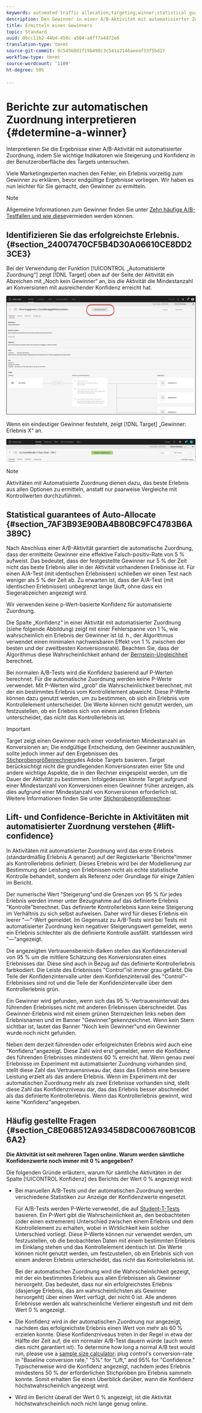 ```yaml
---
keywords: automated traffic allocation;targeting;winner;statistical guarantee;confidence;determine winner;lift;confidence;default;default experience
description: Den Gewinner in einer A/B-Aktivität mit automatisierter Zuordnung erkennen Sie an Indikatoren in der Target-Benutzeroberfläche.
title: Ermitteln eines Gewinners
topic: Standard
uuid: 0bcc11b2-44bd-450c-a504-a8ff7a4d72e6
translation-type: tm+mt
source-git-commit: 0c54560d1f19b498c3c541a2146aeeaf33f5bd17
workflow-type: tm+mt
source-wordcount: '1109'
ht-degree: 50%

---
```



# Berichte zur automatischen Zuordnung interpretieren {#determine-a-winner}

Interpretieren Sie die Ergebnisse einer A/B-Aktivität mit automatisierter Zuordnung, indem Sie wichtige Indikatoren wie Steigerung und Konfidenz in der Benutzeroberfläche des Targets untersuchen.

Viele Marketingexperten machen den Fehler, ein Erlebnis vorzeitig zum Gewinner zu erklären, bevor endgültige Ergebnisse vorliegen. Wir haben es nun leichter für Sie gemacht, den Gewinner zu ermitteln.

>[!NOTE]
>
>Allgemeine Informationen zum Gewinner finden Sie unter [Zehn häufige A/B-Testfallen und wie diese](/help/c-activities/t-test-ab/common-ab-testing-pitfalls.md)vermieden werden können.

## Identifizieren Sie das erfolgreichste Erlebnis. {#section_24007470CF5B4D30A06610CE8DD23CE3}

Bei der Verwendung der Funktion [!UICONTROL „Automatisierte Zuordnung“] zeigt [!DNL Target] oben auf der Seite der Aktivität ein Abzeichen mit „Noch kein Gewinner“ an, bis die Aktivität die Mindestanzahl an Konversionen mit ausreichender Konfidenz erreicht hat.

![Zeichen „Kein Gewinner“](/help/c-activities/automated-traffic-allocation/assets/no-winner.png)

Wenn ein eindeutiger Gewinner feststeht, zeigt [!DNL Target] „Gewinner: Erlebnis X“ an.

![](assets/winner.png)

>[!NOTE]
>
>Aktivitäten mit Automatisierte Zuordnung dienen dazu, das beste Erlebnis aus allen Optionen zu ermitteln, anstatt nur paarweise Vergleiche mit Kontrollwerten durchzuführen.

## Statistical guarantees of Auto-Allocate {#section_7AF3B93E90BA4B80BC9FC4783B6A389C}

Nach Abschluss einer A/B-Aktivität garantiert die automatische Zuordnung, dass der ermittelte Gewinner eine effektive Falsch-positiv-Rate von 5 % aufweist. Das bedeutet, dass der festgestellte Gewinner nur 5 % der Zeit nicht das beste Erlebnis aller in der Aktivität vorhandenen Erlebnisse ist. Für einen A/A-Test (mit identischen Erlebnissen) schließen wir einen Test nach weniger als 5 % der Zeit ab. Zu erwarten ist, dass der A/A-Test (mit identischen Erlebnissen) unbegrenzt lange läuft, ohne dass ein Siegerabzeichen angezeigt wird.

Wir verwenden keine p-Wert-basierte Konfidenz für automatisierte Zuordnung.

Die Spalte „Konfidenz“ in einer Aktivität mit automatisierter Zuordnung (siehe folgende Abbildung) zeigt mit einer Fehlerspanne von 1 %, wie wahrscheinlich ein Erlebnis der Gewinner ist (d. h., der Algorithmus verwendet einen minimalen nachweisbaren Effekt von 1 % zwischen der besten und der zweitbesten Konversionsrate). Beachten Sie, dass der Algorithmus diese Wahrscheinlichkeit anhand der [Bernstein-Ungleichheit](https://en.wikipedia.org/wiki/Bernstein_inequalities_(probability_theory)) berechnet.

Bei normalen A/B-Tests wird die Konfidenz basierend auf P-Werten berechnet. Für die automatische Zuordnung werden keine P-Werte verwendet. Mit P-Werten wird „grob“ die Wahrscheinlichkeit berechnet, mit der ein bestimmtes Erlebnis vom Kontrollelement abweicht. Diese P-Werte können dazu genutzt werden, um zu bestimmen, ob sich ein Erlebnis vom Kontrollelement unterscheidet. Die Werte können nicht genutzt werden, um festzustellen, ob ein Erlebnis sich von einem anderen Erlebnis unterscheidet, das nicht das Kontrollerlebnis ist.

>[!IMPORTANT]
>
>Target zeigt einen Gewinner nach einer vordefinierten Mindestanzahl an Konversionen an; Die endgültige Entscheidung, den Gewinner auszuwählen, sollte jedoch immer auf den Ergebnissen des [Stichprobengrößenrechners](https://docs.adobe.com/content/target-microsite/testcalculator.html)des Adobe Targets basieren. Target berücksichtigt nicht die grundlegenden Konversionsraten einer Site und andere wichtige Aspekte, die in den Rechner eingespeist werden, um die Dauer der Aktivität zu bestimmen. Infolgedessen könnte Target aufgrund einer Mindestanzahl von Konversionen einen Gewinner früher anzeigen, als dies aufgrund einer Mindestanzahl von Konversionen erforderlich ist. Weitere Informationen finden Sie unter [Stichprobengrößenrechner](/help/c-activities/t-test-ab/sample-size-determination.md#section_6B8725BD704C4AFE939EF2A6B6E834E6).

## Lift- und Confidence-Berichte in Aktivitäten mit automatisierter Zuordnung verstehen {#lift-confidence}

In Aktivitäten mit automatisierter Zuordnung wird das erste Erlebnis (standardmäßig Erlebnis A genannt) auf der Registerkarte &quot;Berichte&quot;immer als Kontrollerlebnis definiert. Dieses Erlebnis wird bei der Modellierung zur Bestimmung der Leistung von Erlebnissen nicht als echte statistische Kontrolle behandelt, sondern als Referenz oder Grundlage für einige Zahlen im Bericht.

Der numerische Wert &quot;Steigerung&quot;und die Grenzen von 95 % für jedes Erlebnis werden immer unter Bezugnahme auf das definierte Erlebnis &quot;Kontrolle&quot;berechnet. Das definierte Kontrollerlebnis kann keine Steigerung im Verhältnis zu sich selbst aufweisen. Daher wird für dieses Erlebnis ein leerer &quot;—&quot;-Wert gemeldet. Im Gegensatz zu A/B-Tests wird bei Tests mit automatisierter Zuordnung kein negativer Steigerungswert gemeldet, wenn ein Erlebnis schlechter als die definierte Kontrolle ausfällt. stattdessen wird &quot;—&quot;angezeigt.

Die angezeigten Vertrauensbereich-Balken stellen das Konfidenzintervall von 95 % um die mittlere Schätzung des Konversionsraten eines Erlebnisses dar. Diese sind auch in Bezug auf das definierte Kontrollerlebnis farbkodiert. Die Leiste des Erlebnisses &quot;Control&quot;ist immer grau gefärbt. Die Teile der Konfidenzintervalle unter dem Konfidenzintervall des &quot;Control&quot;-Erlebnisses sind rot und die Teile der Konfidenzintervalle über dem Kontrollerlebnis grün.

Ein Gewinner wird gefunden, wenn sich das 95 %-Vertrauensintervall des führenden Erlebnisses nicht mit anderen Erlebnissen überschneidet. Das Gewinner-Erlebnis wird mit einem grünen Sternzeichen links neben dem Erlebnisnamen und im Banner &quot;Gewinner&quot;gekennzeichnet. Wenn kein Stern sichtbar ist, lautet das Banner &quot;Noch kein Gewinner&quot;und ein Gewinner wurde noch nicht gefunden.

Neben dem derzeit führenden oder erfolgreichsten Erlebnis wird auch eine &quot;Konfidenz&quot;angezeigt. Diese Zahl wird erst gemeldet, wenn die Konfidenz des führenden Erlebnisses mindestens 60 % erreicht hat. Wenn genau zwei Erlebnisse im Experiment mit automatisierter Zuordnung vorhanden sind, stellt diese Zahl das Vertrauensniveau dar, dass das Erlebnis eine bessere Leistung erzielt als das andere Erlebnis. Wenn im Experiment mit der automatischen Zuordnung mehr als zwei Erlebnisse vorhanden sind, stellt diese Zahl das Konfidenzniveau dar, das das Erlebnis besser abschneidet als das definierte Kontrollerlebnis. Wenn das Kontrollerlebnis gewinnt, wird keine &quot;Konfidenz&quot;angegeben.

## Häufig gestellte Fragen {#section_C8E068512A93458D8C006760B1C0B6A2}

**Die Aktivität ist seit mehreren Tagen online. Warum werden sämtliche Konfidenzwerte noch immer mit 0 % angegeben?**

Die folgenden Gründe erläutern, warum für sämtliche Aktivitäten in der Spalte [!UICONTROL Konfidenz] des Berichts der Wert 0 % angezeigt wird:

* Bei manuellen A/B-Tests und der automatischen Zuordnung werden verschiedene Statistiken zur Anzeige der Konfidenzwerte eingesetzt.

   Für A/B-Tests werden P-Werte verwendet, die auf [Student-T-Tests](https://en.wikipedia.org/wiki/Student%27s_t-test) basieren. Ein P-Wert gibt die Wahrscheinlichkeit an, den beobachteten (oder einen extremeren) Unterschied zwischen einem Erlebnis und dem Kontrollelement zu erhalten, wobei in Wirklichkeit kein solcher Unterschied vorliegt. Diese P-Werte können nur verwendet werden, um festzustellen, ob die beobachteten Daten mit einem bestimmten Erlebnis im Einklang stehen und das Kontrollelement identisch ist. Die Werte können nicht genutzt werden, um festzustellen, ob ein Erlebnis sich von einem anderen Erlebnis unterscheidet, das nicht das Kontrollerlebnis ist.

   Bei der automatischen Zuordnung wird die Wahrscheinlichkeit gezeigt, mit der ein bestimmtes Erlebnis aus allen Erlebnissen als Gewinner hervorgeht. Das bedeutet, dass nur ein erfolgreichstes Erlebnis (dasjenige Erlebnis, das am wahrscheinlichsten als Gewinner hervorgeht) über einen Wert verfügt, der nicht 0 ist. Alle anderen Erlebnisse werden als wahrscheinliche Verlierer eingestuft und mit dem Wert 0 % angezeigt.

* Die Konfidenz wird in der automatischen Zuordnung nur angezeigt, nachdem das erfolgreichste Erlebnis einen Wert von mehr als 60 % erzielen konnte. Diese Konfidenzniveaus treten in der Regel in etwa der Hälfte der Zeit auf, die ein normaler A/B-Test dauern würde (auch wenn dies nicht garantiert ist). To determine how long a normal A/B test would run, please use a [sample size calculator](https://docs.adobe.com/content/target-microsite/testcalculator.html): plug control&#39;s conversion-rate in &quot;Baseline conversion rate,&quot; &quot;5%&quot; for &quot;Lift,&quot; and 95% for &quot;Confidence.&quot; Typischerweise wird die Konfidenz angezeigt, nachdem jedes Erlebnis mindestens 50 % der erforderlichen Stichproben pro Erlebnis sammeln konnte. Somit erhalten Sie einen Überblick darüber, wann die Konfidenz höchstwahrscheinlich angezeigt wird.
* Wird im Bericht überall der Wert 0 % angezeigt, ist die Aktivität höchstwahrscheinlich noch nicht lange genug online.

